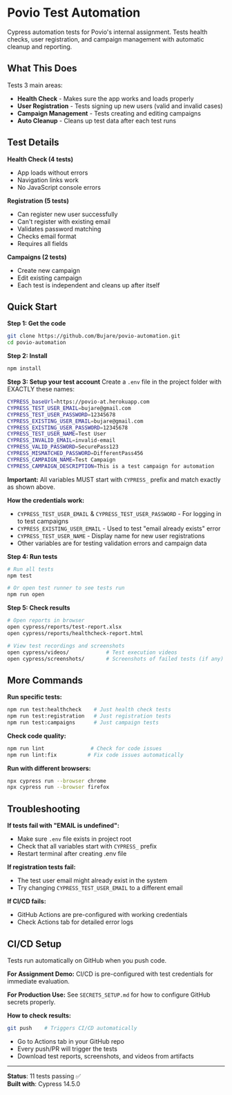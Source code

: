 # Povio Test Automation

Cypress automation tests for Povio's internal assignment. Tests health checks, user registration, and campaign management with automatic cleanup and reporting.

## What This Does

Tests 3 main areas:
- **Health Check** - Makes sure the app works and loads properly
- **User Registration** - Tests signing up new users (valid and invalid cases)
- **Campaign Management** - Tests creating and editing campaigns
- **Auto Cleanup** - Cleans up test data after each test runs

## Test Details

**Health Check (4 tests)**
- App loads without errors
- Navigation links work
- No JavaScript console errors

**Registration (5 tests)** 
- Can register new user successfully
- Can't register with existing email
- Validates password matching
- Checks email format
- Requires all fields

**Campaigns (2 tests)**
- Create new campaign
- Edit existing campaign
- Each test is independent and cleans up after itself

## Quick Start

**Step 1: Get the code**
```bash
git clone https://github.com/Bujare/povio-automation.git
cd povio-automation
```

**Step 2: Install**
```bash
npm install
```

**Step 3: Setup your test account**
Create a `.env` file in the project folder with EXACTLY these names:
```bash
CYPRESS_baseUrl=https://povio-at.herokuapp.com
CYPRESS_TEST_USER_EMAIL=bujare@gmail.com
CYPRESS_TEST_USER_PASSWORD=12345678
CYPRESS_EXISTING_USER_EMAIL=bujare@gmail.com
CYPRESS_EXISTING_USER_PASSWORD=12345678
CYPRESS_TEST_USER_NAME=Test User
CYPRESS_INVALID_EMAIL=invalid-email
CYPRESS_VALID_PASSWORD=SecurePass123
CYPRESS_MISMATCHED_PASSWORD=DifferentPass456
CYPRESS_CAMPAIGN_NAME=Test Campaign
CYPRESS_CAMPAIGN_DESCRIPTION=This is a test campaign for automation
```

**Important:** All variables MUST start with `CYPRESS_` prefix and match exactly as shown above.

**How the credentials work:**
- `CYPRESS_TEST_USER_EMAIL` & `CYPRESS_TEST_USER_PASSWORD` - For logging in to test campaigns
- `CYPRESS_EXISTING_USER_EMAIL` - Used to test "email already exists" error
- `CYPRESS_TEST_USER_NAME` - Display name for new user registrations
- Other variables are for testing validation errors and campaign data

**Step 4: Run tests**
```bash
# Run all tests
npm test

# Or open test runner to see tests run
npm run open
```

**Step 5: Check results**
```bash
# Open reports in browser
open cypress/reports/test-report.xlsx
open cypress/reports/healthcheck-report.html

# View test recordings and screenshots
open cypress/videos/            # Test execution videos
open cypress/screenshots/       # Screenshots of failed tests (if any)
```

## More Commands

**Run specific tests:**
```bash
npm run test:healthcheck    # Just health check tests
npm run test:registration   # Just registration tests  
npm run test:campaigns      # Just campaign tests
```

**Check code quality:**
```bash
npm run lint               # Check for code issues
npm run lint:fix          # Fix code issues automatically
```

**Run with different browsers:**
```bash
npx cypress run --browser chrome
npx cypress run --browser firefox
```

## Troubleshooting

**If tests fail with "EMAIL is undefined":**
- Make sure `.env` file exists in project root
- Check that all variables start with `CYPRESS_` prefix
- Restart terminal after creating .env file

**If registration tests fail:**
- The test user email might already exist in the system
- Try changing `CYPRESS_TEST_USER_EMAIL` to a different email

**If CI/CD fails:**
- GitHub Actions are pre-configured with working credentials
- Check Actions tab for detailed error logs

## CI/CD Setup

Tests run automatically on GitHub when you push code.

**For Assignment Demo:**
CI/CD is pre-configured with test credentials for immediate evaluation.

**For Production Use:**
See `SECRETS_SETUP.md` for how to configure GitHub secrets properly.

**How to check results:**
```bash
git push    # Triggers CI/CD automatically
```
- Go to Actions tab in your GitHub repo
- Every push/PR will trigger the tests
- Download test reports, screenshots, and videos from artifacts

---

**Status**: 11 tests passing ✅  
**Built with**: Cypress 14.5.0
